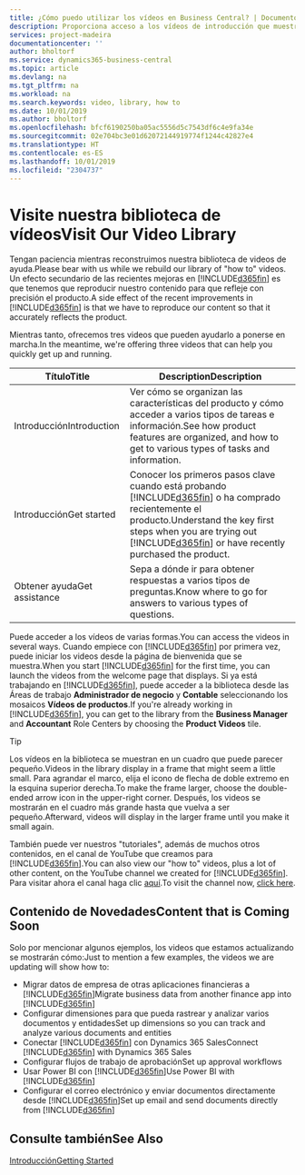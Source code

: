 ```yaml
---
title: ¿Cómo puedo utilizar los vídeos en Business Central? | Documentos de Microsoft
description: Proporciona acceso a los vídeos de introducción que muestran como realizar tareas comunes.
services: project-madeira
documentationcenter: ''
author: bholtorf
ms.service: dynamics365-business-central
ms.topic: article
ms.devlang: na
ms.tgt_pltfrm: na
ms.workload: na
ms.search.keywords: video, library, how to
ms.date: 10/01/2019
ms.author: bholtorf
ms.openlocfilehash: bfcf6190250ba05ac5556d5c7543df6c4e9fa34e
ms.sourcegitcommit: 02e704bc3e01d62072144919774f1244c42827e4
ms.translationtype: HT
ms.contentlocale: es-ES
ms.lasthandoff: 10/01/2019
ms.locfileid: "2304737"
---
```

# <a name="visit-our-video-library"></a><span data-ttu-id="28767-103">Visite nuestra biblioteca de vídeos</span><span class="sxs-lookup"><span data-stu-id="28767-103">Visit Our Video Library</span></span>
<span data-ttu-id="28767-104">Tengan paciencia mientras reconstruimos nuestra biblioteca de videos de ayuda.</span><span class="sxs-lookup"><span data-stu-id="28767-104">Please bear with us while we rebuild our library of "how to" videos.</span></span> <span data-ttu-id="28767-105">Un efecto secundario de las recientes mejoras en [!INCLUDE[d365fin](includes/d365fin_md.md)] es que tenemos que reproducir nuestro contenido para que refleje con precisión el producto.</span><span class="sxs-lookup"><span data-stu-id="28767-105">A side effect of the recent improvements in [!INCLUDE[d365fin](includes/d365fin_md.md)] is that we have to reproduce our content so that it accurately reflects the product.</span></span>

<span data-ttu-id="28767-106">Mientras tanto, ofrecemos tres videos que pueden ayudarlo a ponerse en marcha.</span><span class="sxs-lookup"><span data-stu-id="28767-106">In the meantime, we're offering three videos that can help you quickly get up and running.</span></span>

|<span data-ttu-id="28767-107">Título</span><span class="sxs-lookup"><span data-stu-id="28767-107">Title</span></span>|<span data-ttu-id="28767-108">Description</span><span class="sxs-lookup"><span data-stu-id="28767-108">Description</span></span>|
|----|----|
|<span data-ttu-id="28767-109">Introducción</span><span class="sxs-lookup"><span data-stu-id="28767-109">Introduction</span></span>|<span data-ttu-id="28767-110">Ver cómo se organizan las características del producto y cómo acceder a varios tipos de tareas e información.</span><span class="sxs-lookup"><span data-stu-id="28767-110">See how product features are organized, and how to get to various types of tasks and information.</span></span>|
|<span data-ttu-id="28767-111">Introducción</span><span class="sxs-lookup"><span data-stu-id="28767-111">Get started</span></span>|<span data-ttu-id="28767-112">Conocer los primeros pasos clave cuando está probando [!INCLUDE[d365fin](includes/d365fin_md.md)] o ha comprado recientemente el producto.</span><span class="sxs-lookup"><span data-stu-id="28767-112">Understand the key first steps when you are trying out [!INCLUDE[d365fin](includes/d365fin_md.md)] or have recently purchased the product.</span></span> |
|<span data-ttu-id="28767-113">Obtener ayuda</span><span class="sxs-lookup"><span data-stu-id="28767-113">Get assistance</span></span>|<span data-ttu-id="28767-114">Sepa a dónde ir para obtener respuestas a varios tipos de preguntas.</span><span class="sxs-lookup"><span data-stu-id="28767-114">Know where to go for answers to various types of questions.</span></span>|

<span data-ttu-id="28767-115">Puede acceder a los vídeos de varias formas.</span><span class="sxs-lookup"><span data-stu-id="28767-115">You can access the videos in several ways.</span></span> <span data-ttu-id="28767-116">Cuando empiece con [!INCLUDE[d365fin](includes/d365fin_md.md)] por primera vez, puede iniciar los videos desde la página de bienvenida que se muestra.</span><span class="sxs-lookup"><span data-stu-id="28767-116">When you start [!INCLUDE[d365fin](includes/d365fin_md.md)] for the first time, you can launch the videos from the welcome page that displays.</span></span> <span data-ttu-id="28767-117">Si ya está trabajando en [!INCLUDE[d365fin](includes/d365fin_md.md)], puede acceder a la biblioteca desde las Áreas de trabajo **Administrador de negocio** y **Contable** seleccionando los mosaicos **Vídeos de productos**.</span><span class="sxs-lookup"><span data-stu-id="28767-117">If you're already working in [!INCLUDE[d365fin](includes/d365fin_md.md)], you can get to the library from the **Business Manager** and **Accountant** Role Centers by choosing the **Product Videos** tile.</span></span>

> [!Tip]  
> <span data-ttu-id="28767-118">Los vídeos en la biblioteca se muestran en un cuadro que puede parecer pequeño.</span><span class="sxs-lookup"><span data-stu-id="28767-118">Videos in the library display in a frame that might seem a little small.</span></span> <span data-ttu-id="28767-119">Para agrandar el marco, elija el icono de flecha de doble extremo en la esquina superior derecha.</span><span class="sxs-lookup"><span data-stu-id="28767-119">To make the frame larger, choose the double-ended arrow icon in the upper-right corner.</span></span> <span data-ttu-id="28767-120">Después, los videos se mostrarán en el cuadro más grande hasta que vuelva a ser pequeño.</span><span class="sxs-lookup"><span data-stu-id="28767-120">Afterward, videos will display in the larger frame until you make it small again.</span></span>

<span data-ttu-id="28767-121">También puede ver nuestros "tutoriales", además de muchos otros contenidos, en el canal de YouTube que creamos para [!INCLUDE[d365fin](includes/d365fin_md.md)].</span><span class="sxs-lookup"><span data-stu-id="28767-121">You can also view our "how to" videos, plus a lot of other content, on the YouTube channel we created for [!INCLUDE[d365fin](includes/d365fin_md.md)].</span></span> <span data-ttu-id="28767-122">Para visitar ahora el canal haga clic [aquí](https://go.microsoft.com/fwlink/?linkid=851533).</span><span class="sxs-lookup"><span data-stu-id="28767-122">To visit the channel now, [click here](https://go.microsoft.com/fwlink/?linkid=851533).</span></span>

## <a name="content-that-is-coming-soon"></a><span data-ttu-id="28767-123">Contenido de Novedades</span><span class="sxs-lookup"><span data-stu-id="28767-123">Content that is Coming Soon</span></span>
<span data-ttu-id="28767-124">Solo por mencionar algunos ejemplos, los videos que estamos actualizando se mostrarán cómo:</span><span class="sxs-lookup"><span data-stu-id="28767-124">Just to mention a few examples, the videos we are updating will show how to:</span></span>  

* <span data-ttu-id="28767-125">Migrar datos de empresa de otras aplicaciones financieras a [!INCLUDE[d365fin](includes/d365fin_md.md)]</span><span class="sxs-lookup"><span data-stu-id="28767-125">Migrate business data from another finance app into [!INCLUDE[d365fin](includes/d365fin_md.md)]</span></span>  
* <span data-ttu-id="28767-126">Configurar dimensiones para que pueda rastrear y analizar varios documentos y entidades</span><span class="sxs-lookup"><span data-stu-id="28767-126">Set up dimensions so you can track and analyze various documents and entities</span></span>
* <span data-ttu-id="28767-127">Conectar [!INCLUDE[d365fin](includes/d365fin_md.md)] con Dynamics 365 Sales</span><span class="sxs-lookup"><span data-stu-id="28767-127">Connect [!INCLUDE[d365fin](includes/d365fin_md.md)] with Dynamics 365 Sales</span></span>
* <span data-ttu-id="28767-128">Configurar flujos de trabajo de aprobación</span><span class="sxs-lookup"><span data-stu-id="28767-128">Set up approval workflows</span></span>  
* <span data-ttu-id="28767-129">Usar Power BI con [!INCLUDE[d365fin](includes/d365fin_md.md)]</span><span class="sxs-lookup"><span data-stu-id="28767-129">Use Power BI with [!INCLUDE[d365fin](includes/d365fin_md.md)]</span></span>  
* <span data-ttu-id="28767-130">Configurar el correo electrónico y enviar documentos directamente desde [!INCLUDE[d365fin](includes/d365fin_md.md)]</span><span class="sxs-lookup"><span data-stu-id="28767-130">Set up email and send documents directly from [!INCLUDE[d365fin](includes/d365fin_md.md)]</span></span>  

## <a name="see-also"></a><span data-ttu-id="28767-131">Consulte también</span><span class="sxs-lookup"><span data-stu-id="28767-131">See Also</span></span>
[<span data-ttu-id="28767-132">Introducción</span><span class="sxs-lookup"><span data-stu-id="28767-132">Getting Started</span></span>](product-get-started.md)
